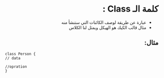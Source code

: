<div dir=rtl>

# كلمة الـ Class :


-   عبارة عن طريقة لوصف الكائنات التي ستنشأ منه
- مثال قالب الكيك هو الهيكل ويمثل لنا الكلاس 

 ## مثال: 
 
<div dir=ltr>

```
class Person {
// data

//opration
}
```
</div>

</div>
